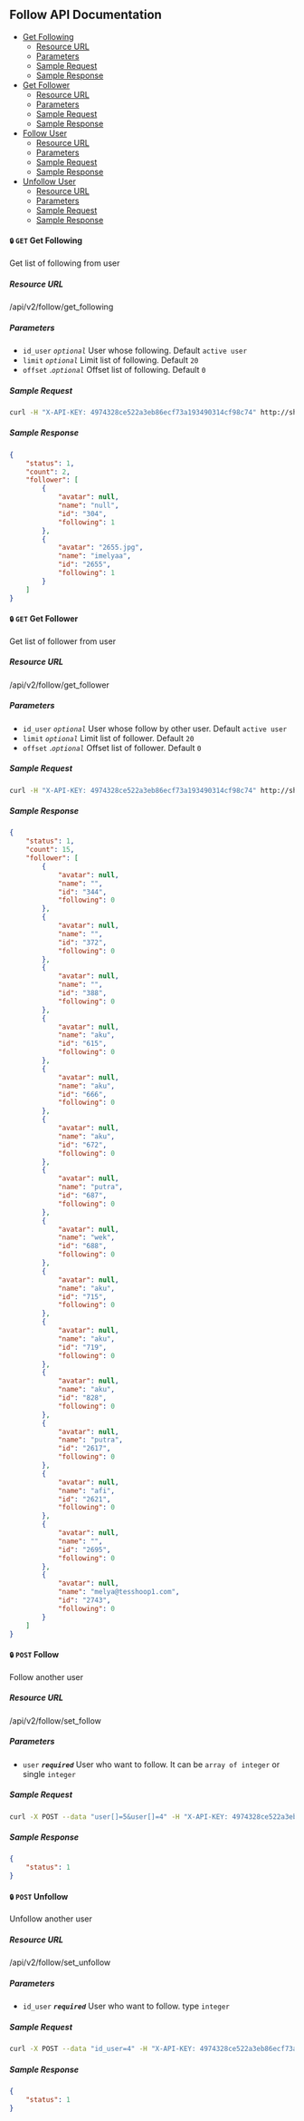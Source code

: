 ## Follow API Documentation

- [Get Following](#get-following)
    + [Resource URL](#get-following-url)
	+ [Parameters](#get-following-param)
	+ [Sample Request](#get-following-request)
	+ [Sample Response](#get-following-response)
- [Get Follower](#get-follower)
    + [Resource URL](#get-follower-url)
    + [Parameters](#get-follower-param)
    + [Sample Request](#get-follower-request)
    + [Sample Response](#get-follower-response)
- [Follow User](#follow)
    + [Resource URL](#follow-url)
    + [Parameters](#follow-param)
    + [Sample Request](#follow-request)
    + [Sample Response](#follow-response)
- [Unfollow User](#unfollow)
    + [Resource URL](#unfollow-url)
    + [Parameters](#unfollow-param)
    + [Sample Request](#unfollow-request)
    + [Sample Response](#unfollow-response)


#### <a name="get-following"></a> `🔒` `GET` Get Following
Get list of following from user

##### <a name="get-following-url"></a> Resource URL
/api/v2/follow/get_following

##### <a name="get-following-param"></a> Parameters
+ `id_user` _`optional`_ User whose following. Default <code>active user</code>
+ `limit` _`optional`_  Limit list of following. Default <code>20</code>
+ `offset` ._`optional`_  Offset list of following. Default <code>0</code>

##### <a name="get-following-request"></a>Sample Request
````sh
curl -H "X-API-KEY: 4974328ce522a3eb86ecf73a193490314cf98c74" http://shoop.dev/api/v2/follow/get_following
````

##### <a name="get-following-response"></a>Sample Response

````json
{
    "status": 1,
    "count": 2,
    "follower": [
        {
            "avatar": null,
            "name": "null",
            "id": "304",
            "following": 1
        },
        {
            "avatar": "2655.jpg",
            "name": "imelyaa",
            "id": "2655",
            "following": 1
        }
    ]
}
````

#### <a name="get-follower"></a> `🔒` `GET` Get Follower
Get list of follower from user

##### <a name="get-follower-url"></a> Resource URL
/api/v2/follow/get_follower

##### <a name="get-follower-param"></a> Parameters
+ `id_user` _`optional`_ User whose follow by other user. Default <code>active user</code>
+ `limit` _`optional`_ Limit list of follower. Default <code>20</code>
+ `offset` ._`optional`_ Offset list of follower. Default <code>0</code>

##### <a name="get-following-request"></a>Sample Request
````sh
curl -H "X-API-KEY: 4974328ce522a3eb86ecf73a193490314cf98c74" http://shoop.dev/api/v2/follow/get_follower?id_user=1
````

##### <a name="get-following-response"></a>Sample Response

````json
{
    "status": 1,
    "count": 15,
    "follower": [
        {
            "avatar": null,
            "name": "",
            "id": "344",
            "following": 0
        },
        {
            "avatar": null,
            "name": "",
            "id": "372",
            "following": 0
        },
        {
            "avatar": null,
            "name": "",
            "id": "388",
            "following": 0
        },
        {
            "avatar": null,
            "name": "aku",
            "id": "615",
            "following": 0
        },
        {
            "avatar": null,
            "name": "aku",
            "id": "666",
            "following": 0
        },
        {
            "avatar": null,
            "name": "aku",
            "id": "672",
            "following": 0
        },
        {
            "avatar": null,
            "name": "putra",
            "id": "687",
            "following": 0
        },
        {
            "avatar": null,
            "name": "wek",
            "id": "688",
            "following": 0
        },
        {
            "avatar": null,
            "name": "aku",
            "id": "715",
            "following": 0
        },
        {
            "avatar": null,
            "name": "aku",
            "id": "719",
            "following": 0
        },
        {
            "avatar": null,
            "name": "aku",
            "id": "828",
            "following": 0
        },
        {
            "avatar": null,
            "name": "putra",
            "id": "2617",
            "following": 0
        },
        {
            "avatar": null,
            "name": "afi",
            "id": "2621",
            "following": 0
        },
        {
            "avatar": null,
            "name": "",
            "id": "2695",
            "following": 0
        },
        {
            "avatar": null,
            "name": "melya@tesshoop1.com",
            "id": "2743",
            "following": 0
        }
    ]
}
````

#### <a name="follow"></a> `🔒` `POST` Follow
Follow another user

##### <a name="follow-url"></a> Resource URL
/api/v2/follow/set_follow

##### <a name="follow-param"></a> Parameters
+ `user` ___`required`___ User who want to follow. It can be <code>array of integer</code> or single <code>integer</code>

##### <a name="follow-request"></a>Sample Request
````sh
curl -X POST --data "user[]=5&user[]=4" -H "X-API-KEY: 4974328ce522a3eb86ecf73a193490314cf98c74" http://shoop.dev/api/v2/follow/set_follow
````

##### <a name="follow-response"></a>Sample Response

````json
{
    "status": 1
}
````

#### <a name="unfollow"></a> `🔒` `POST` Unfollow
Unfollow another user

##### <a name="unfollow-url"></a> Resource URL
/api/v2/follow/set_unfollow

##### <a name="unfollow-param"></a> Parameters
+ `id_user` ___`required`___ User who want to follow. type <code>integer</code>

##### <a name="unfollow-request"></a>Sample Request
````sh
curl -X POST --data "id_user=4" -H "X-API-KEY: 4974328ce522a3eb86ecf73a193490314cf98c74" http://shoop.dev/api/v2/follow/set_unfollow
````

##### <a name="unfollow-response"></a>Sample Response

````json
{
    "status": 1
}
````
